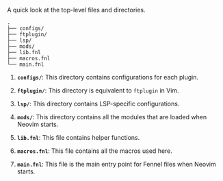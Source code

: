 A quick look at the top-level files and directories.

    .
    ├── configs/
    ├── ftplugin/
    ├── lsp/
    ├── mods/
    ├── lib.fnl
    ├── macros.fnl
    └── main.fnl

1.  **`configs/`**: This directory contains configurations for each plugin.

1.  **`ftplugin/`**: This directory is equivalent to `ftplugin` in Vim.

1.  **`lsp/`**: This directory contains LSP-specific configurations.

1.  **`mods/`**: This directory contains all the modules that are loaded when Neovim starts.

1.  **`lib.fnl`**: This file contains helper functions.

1.  **`macros.fnl`**: This file contains all the macros used here.

1.  **`main.fnl`**: This file is the main entry point for Fennel files when Neovim starts.
